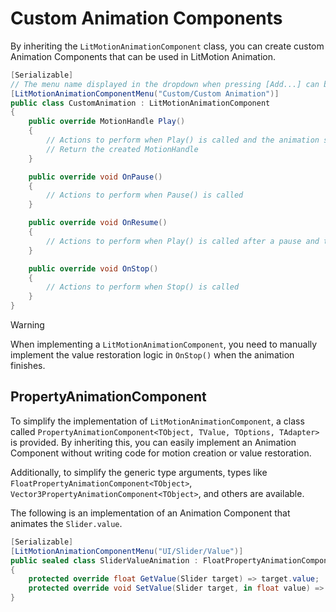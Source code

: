 # Custom Animation Components

By inheriting the `LitMotionAnimationComponent` class, you can create custom Animation Components that can be used in LitMotion Animation.

```cs
[Serializable]
// The menu name displayed in the dropdown when pressing [Add...] can be specified using the LitMotionAnimationComponentMenu attribute
[LitMotionAnimationComponentMenu("Custom/Custom Animation")]
public class CustomAnimation : LitMotionAnimationComponent
{
    public override MotionHandle Play()
    {
        // Actions to perform when Play() is called and the animation starts
        // Return the created MotionHandle
    }

    public override void OnPause()
    {
        // Actions to perform when Pause() is called
    }

    public override void OnResume()
    {
        // Actions to perform when Play() is called after a pause and the animation resumes
    }

    public override void OnStop()
    {
        // Actions to perform when Stop() is called
    }
}
```

> [!WARNING]
> When implementing a `LitMotionAnimationComponent`, you need to manually implement the value restoration logic in `OnStop()` when the animation finishes.

## PropertyAnimationComponent

To simplify the implementation of `LitMotionAnimationComponent`, a class called `PropertyAnimationComponent<TObject, TValue, TOptions, TAdapter>` is provided. By inheriting this, you can easily implement an Animation Component without writing code for motion creation or value restoration.

Additionally, to simplify the generic type arguments, types like `FloatPropertyAnimationComponent<TObject>`, `Vector3PropertyAnimationComponent<TObject>`, and others are available.

The following is an implementation of an Animation Component that animates the `Slider.value`.

```cs
[Serializable]
[LitMotionAnimationComponentMenu("UI/Slider/Value")]
public sealed class SliderValueAnimation : FloatPropertyAnimationComponent<Slider>
{
    protected override float GetValue(Slider target) => target.value;
    protected override void SetValue(Slider target, in float value) => target.value = value;
}
```

